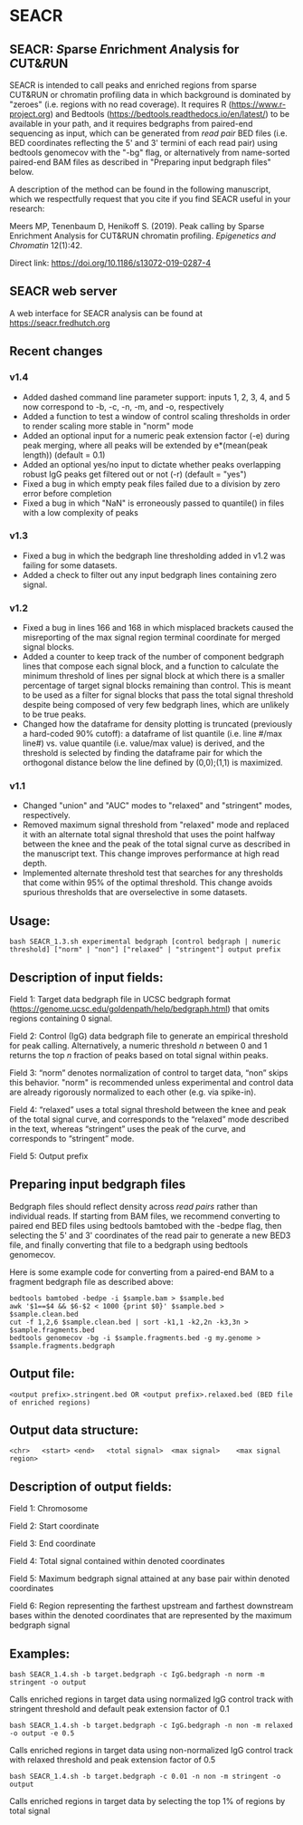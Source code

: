 # SEACR
## SEACR: *S*parse *E*nrichment *A*nalysis for *C*UT&*R*UN

SEACR is intended to call peaks and enriched regions from sparse CUT&RUN or chromatin profiling data in which background is dominated by "zeroes" (i.e. regions with no read coverage). It requires R (https://www.r-project.org) and Bedtools (https://bedtools.readthedocs.io/en/latest/) to be available in your path, and it requires bedgraphs from paired-end sequencing as input, which can be generated from *read pair* BED files (i.e. BED coordinates reflecting the 5' and 3' termini of each read pair) using bedtools genomecov with the "-bg" flag, or alternatively from name-sorted paired-end BAM files as described in "Preparing input bedgraph files" below. 

A description of the method can be found in the following manuscript, which we respectfully request that you cite if you find SEACR useful in your research:

Meers MP, Tenenbaum D, Henikoff S. (2019). Peak calling by Sparse Enrichment Analysis for CUT&RUN chromatin profiling. *Epigenetics and Chromatin* 12(1):42. 

Direct link: https://doi.org/10.1186/s13072-019-0287-4

## SEACR web server

A web interface for SEACR analysis can be found at https://seacr.fredhutch.org

## Recent changes

### v1.4

- Added dashed command line parameter support: inputs 1, 2, 3, 4, and 5 now correspond to -b, -c, -n, -m, and -o, respectively
- Added a function to test a window of control scaling thresholds in order to render scaling more stable in "norm" mode
- Added an optional input for a numeric peak extension factor (-e) during peak merging, where all peaks will be extended by e*(mean(peak length)) (default = 0.1)
- Added an optional yes/no input to dictate whether peaks overlapping robust IgG peaks get filtered out or not (-r) (default = "yes")
- Fixed a bug in which empty peak files failed due to a division by zero error before completion
- Fixed a bug in which "NaN" is erroneously passed to quantile() in files with a low complexity of peaks

### v1.3

- Fixed a bug in which the bedgraph line thresholding added in v1.2 was failing for some datasets.
- Added a check to filter out any input bedgraph lines containing zero signal.

### v1.2

- Fixed a bug in lines 166 and 168 in which misplaced brackets caused the misreporting of the max signal region terminal coordinate for merged signal blocks.
- Added a counter to keep track of the number of component bedgraph lines that compose each signal block, and a function to calculate the minimum threshold of lines per signal block at which there is a smaller percentage of target signal blocks remaining than control. This is meant to be used as a filter for signal blocks that pass the total signal threshold despite being composed of very few bedgraph lines, which are unlikely to be true peaks.
- Changed how the dataframe for density plotting is truncated (previously a hard-coded 90% cutoff): a dataframe of list quantile (i.e. line #/max line#) vs. value quantile (i.e. value/max value) is derived, and the threshold is selected by finding the dataframe pair for which the orthogonal distance below the line defined by (0,0);(1,1) is maximized.

### v1.1
- Changed "union" and "AUC" modes to "relaxed" and "stringent" modes, respectively.
- Removed maximum signal threshold from "relaxed" mode and replaced it with an alternate total signal threshold that uses the point halfway between the knee and the peak of the total signal curve as described in the manuscript text. This change improves performance at high read depth.
- Implemented alternate threshold test that searches for any thresholds that come within 95% of the optimal threshold. This change avoids spurious thresholds that are overselective in some datasets.

## Usage: 

	bash SEACR_1.3.sh experimental bedgraph [control bedgraph | numeric threshold] ["norm" | "non"] ["relaxed" | "stringent"] output prefix

## Description of input fields:

Field 1: Target data bedgraph file in UCSC bedgraph format (https://genome.ucsc.edu/goldenpath/help/bedgraph.html) that omits regions containing 0 signal.

Field 2: Control (IgG) data bedgraph file to generate an empirical threshold for peak calling. Alternatively, a numeric threshold *n* between 0 and 1 returns the top *n* fraction of peaks based on total signal within peaks. 

Field 3: “norm” denotes normalization of control to target data, “non” skips this behavior. "norm" is recommended unless experimental and control data are already rigorously normalized to each other (e.g. via spike-in).

Field 4: “relaxed” uses a total signal threshold between the knee and peak of the total signal curve, and corresponds to the “relaxed” mode described in the text, whereas “stringent” uses the peak of the curve, and corresponds to “stringent” mode.

Field 5: Output prefix

## Preparing input bedgraph files

Bedgraph files should reflect density across *read pairs* rather than individual reads. If starting from BAM files, we recommend converting to paired end BED files using bedtools bamtobed with the -bedpe flag, then selecting the 5' and 3' coordinates of the read pair to generate a new BED3 file, and finally converting that file to a bedgraph using bedtools genomecov.

Here is some example code for converting from a paired-end BAM to a fragment bedgraph file as described above:

	bedtools bamtobed -bedpe -i $sample.bam > $sample.bed
	awk '$1==$4 && $6-$2 < 1000 {print $0}' $sample.bed > $sample.clean.bed
	cut -f 1,2,6 $sample.clean.bed | sort -k1,1 -k2,2n -k3,3n > $sample.fragments.bed
	bedtools genomecov -bg -i $sample.fragments.bed -g my.genome > $sample.fragments.bedgraph

## Output file:

	<output prefix>.stringent.bed OR <output prefix>.relaxed.bed (BED file of enriched regions)
## Output data structure: 
	
	<chr>	<start>	<end>	<total signal>	<max signal>	<max signal region>

## Description of output fields:

Field 1: Chromosome

Field 2: Start coordinate

Field 3: End coordinate

Field 4: Total signal contained within denoted coordinates

Field 5: Maximum bedgraph signal attained at any base pair within denoted coordinates

Field 6: Region representing the farthest upstream and farthest downstream bases within the denoted coordinates that are represented by the maximum bedgraph signal

## Examples:

	bash SEACR_1.4.sh -b target.bedgraph -c IgG.bedgraph -n norm -m stringent -o output
Calls enriched regions in target data using normalized IgG control track with stringent threshold and default peak extension factor of 0.1
	
	bash SEACR_1.4.sh -b target.bedgraph -c IgG.bedgraph -n non -m relaxed -o output -e 0.5
Calls enriched regions in target data using non-normalized IgG control track with relaxed threshold and peak extension factor of 0.5

	bash SEACR_1.4.sh -b target.bedgraph -c 0.01 -n non -m stringent -o output
Calls enriched regions in target data by selecting the top 1% of regions by total signal
